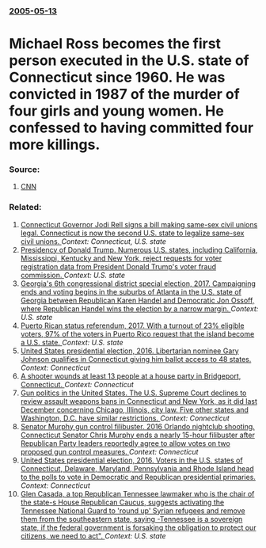 ### [2005-05-13](/news/2005/05/13/index.md)

#  Michael Ross becomes the first person executed in the U.S. state of Connecticut since 1960. He was convicted in 1987 of the murder of four girls and young women. He confessed to having committed four more killings. 




### Source:

1. [CNN](http://www.cnn.com/2005/LAW/05/13/ross.execution.ap/)

### Related:

1. [ Connecticut Governor Jodi Rell signs a bill making same-sex civil unions legal. Connecticut is now the second U.S. state to legalize same-sex civil unions. ](/news/2005/04/20/connecticut-governor-jodi-rell-signs-a-bill-making-same-sex-civil-unions-legal-connecticut-is-now-the-second-u-s-state-to-legalize-same-s.md) _Context: Connecticut, U.S. state_
2. [Presidency of Donald Trump. Numerous U.S. states, including California, Mississippi, Kentucky and New York, reject requests for voter registration data from President Donald Trump's voter fraud commission. ](/news/2017/07/1/presidency-of-donald-trump-numerous-u-s-states-including-california-mississippi-kentucky-and-new-york-reject-requests-for-voter-regist.md) _Context: U.S. state_
3. [Georgia's 6th congressional district special election, 2017. Campaigning ends and voting begins in the suburbs of Atlanta in the U.S. state of Georgia between Republican Karen Handel and Democratic Jon Ossoff, where Republican Handel wins the election by a narrow margin. ](/news/2017/06/20/georgia-s-6th-congressional-district-special-election-2017-campaigning-ends-and-voting-begins-in-the-suburbs-of-atlanta-in-the-u-s-state.md) _Context: U.S. state_
4. [Puerto Rican status referendum, 2017. With a turnout of 23% eligible voters, 97% of the voters in Puerto Rico request that the island become a U.S. state. ](/news/2017/06/11/puerto-rican-status-referendum-2017-with-a-turnout-of-23-eligible-voters-97-of-the-voters-in-puerto-rico-request-that-the-island-become.md) _Context: U.S. state_
5. [United States presidential election, 2016. Libertarian nominee Gary Johnson qualifies in Connecticut giving him ballot access to 48 states. ](/news/2016/09/5/united-states-presidential-election-2016-libertarian-nominee-gary-johnson-qualifies-in-connecticut-giving-him-ballot-access-to-48-states.md) _Context: Connecticut_
6. [A shooter wounds at least 13 people at a house party in Bridgeport, Connecticut. ](/news/2016/08/21/a-shooter-wounds-at-least-13-people-at-a-house-party-in-bridgeport-connecticut.md) _Context: Connecticut_
7. [Gun politics in the United States. The U.S. Supreme Court declines to review assault weapons bans in Connecticut and New York, as it did last December concerning Chicago, Illinois, city law. Five other states and Washington, D.C. have similar restrictions. ](/news/2016/06/20/gun-politics-in-the-united-states-the-u-s-supreme-court-declines-to-review-assault-weapons-bans-in-connecticut-and-new-york-as-it-did-las.md) _Context: Connecticut_
8. [Senator Murphy gun control filibuster. 2016 Orlando nightclub shooting. Connecticut Senator Chris Murphy ends a nearly 15-hour filibuster after Republican Party leaders reportedly agree to allow votes on two proposed gun control measures. ](/news/2016/06/16/senator-murphy-gun-control-filibuster-2016-orlando-nightclub-shooting-connecticut-senator-chris-murphy-ends-a-nearly-15-hour-filibuster-af.md) _Context: Connecticut_
9. [United States presidential election, 2016. Voters in the U.S. states of Connecticut, Delaware, Maryland, Pennsylvania and Rhode Island head to the polls to vote in Democratic and Republican presidential primaries. ](/news/2016/04/26/united-states-presidential-election-2016-voters-in-the-u-s-states-of-connecticut-delaware-maryland-pennsylvania-and-rhode-island-head.md) _Context: Connecticut_
10. [Glen Casada, a top Republican Tennessee lawmaker who is the chair of the state-s House Republican Caucus, suggests activating the Tennessee National Guard to 'round up' Syrian refugees and remove them from the southeastern state, saying -Tennessee is a sovereign state, if the federal government is forsaking the obligation to protect our citizens, we need to act". ](/news/2015/11/18/glen-casada-a-top-republican-tennessee-lawmaker-who-is-the-chair-of-the-state-s-house-republican-caucus-suggests-activating-the-tennesse.md) _Context: U.S. state_
